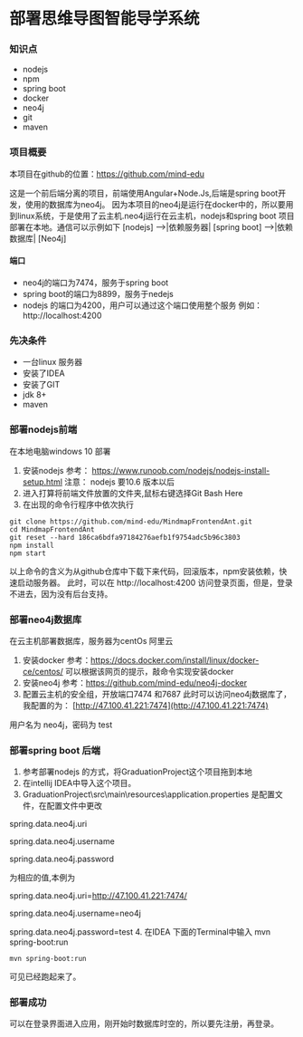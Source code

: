 
# 部署思维导图智能导学系统
### 知识点
* nodejs
* npm
* spring boot 
* docker
* neo4j
* git
* maven
### 项目概要

本项目在github的位置：https://github.com/mind-edu

这是一个前后端分离的项目，前端使用Angular+Node.Js,后端是spring boot开发，使用的数据库为neo4j。
因为本项目的neo4j是运行在docker中的，所以要用到linux系统，于是使用了云主机.neo4j运行在云主机，nodejs和spring boot 项目部署在本地。通信可以示例如下
[nodejs] -->|依赖服务器| [spring boot] -->|依赖数据库| [Neo4j]
#### 端口
   * neo4j的端口为7474，服务于spring boot
   * spring boot的端口为8899，服务于nedejs
   * nodejs 的端口为4200，用户可以通过这个端口使用整个服务
   例如：http://localhost:4200
### 先决条件
* 一台linux 服务器
* 安装了IDEA
* 安装了GIT
* jdk 8+
* maven
   
### 部署nodejs前端
在本地电脑windows 10 部署
1. 安装nodejs 
参考：
https://www.runoob.com/nodejs/nodejs-install-setup.html
注意：
nodejs 要10.6 版本以后
2. 进入打算将前端文件放置的文件夹,鼠标右键选择Git Bash Here
3. 在出现的命令行程序中依次执行

```
git clone https://github.com/mind-edu/MindmapFrontendAnt.git
cd MindmapFrontendAnt
git reset --hard 186ca6bdfa97184276aefb1f9754adc5b96c3803
npm install
npm start
```
以上命令的含义为从github仓库中下载下来代码，回滚版本，npm安装依赖，快速启动服务器。
此时，可以在 http://localhost:4200 访问登录页面，但是，登录不进去，因为没有后台支持。
### 部署neo4j数据库
在云主机部署数据库，服务器为centOs 阿里云
1. 安装docker 
参考：https://docs.docker.com/install/linux/docker-ce/centos/
可以根据该网页的提示，敲命令实现安装docker
2. 安装neo4j
参考：https://github.com/mind-edu/neo4j-docker
3. 配置云主机的安全组，开放端口7474 和7687
此时可以访问neo4j数据库了，我配置的为：
[http://47.100.41.221:7474](http://47.100.41.221:7474)

用户名为 neo4j，密码为 test
### 部署spring boot 后端
1. 参考部署nodejs 的方式，将GraduationProject这个项目拖到本地
2. 在intellij IDEA中导入这个项目。
3. GraduationProject\src\main\resources\application.properties 是配置文件，在配置文件中更改

spring.data.neo4j.uri

spring.data.neo4j.username

spring.data.neo4j.password

为相应的值,本例为

spring.data.neo4j.uri=http://47.100.41.221:7474/

spring.data.neo4j.username=neo4j

spring.data.neo4j.password=test
4. 在IDEA 下面的Terminal中输入 mvn spring-boot:run 
```
mvn spring-boot:run 
```
可见已经跑起来了。
### 部署成功
可以在登录界面进入应用，刚开始时数据库时空的，所以要先注册，再登录。








